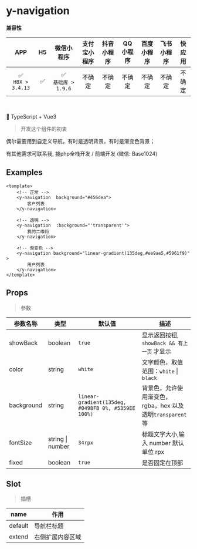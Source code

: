 # y-navigation

**兼容性**

| APP | H5 | 微信小程序 | 支付宝小程序 | 抖音小程序 | QQ小程序 | 百度小程序 | 飞书小程序 | 快应用 |
| :---: | :---: | :---: | :---: | :---: | :---: | :---: | :---: | :---: |
| ✅<br>`HBX > 3.4.13` | ✅ | ✅<br>`基础库 > 1.9.6` | 不确定 | 不确定 | 不确定 | 不确定 | 不确定 | 不确定 |


<br>

🌈 TypeScript + Vue3

> 开发这个组件的初衷

偶尔需要用到自定义导航，有时是透明背景，有时是渐变色背景；

有其他需求可联系我, 接php全栈开发 / 前端开发 (微信: Base1024)


## Examples

```vue
<template>
    <!-- 正常 -->
    <y-navigation  background="#456dea">
        客户列表
    </y-navigation>

    <!-- 透明 -->
    <y-navigation  :background="'transparent'">
        我的二维码
    </y-navigation>

    <!-- 渐变色 -->
    <y-navigation background="linear-gradient(135deg,#ee9ae5,#5961f9)" >
        用户列表
    </y-navigation>
</template>
```

## Props

> 参数

| 参数名称 | 类型 | 默认值 | 描述 |
| --- | --- | --- | --- |
| showBack | boolean | `true` | 显示返回按钮, `showBack && 有上一页`  才显示 |
| color | string | `white` | 文字颜色，取值范围：`white` \| `black` |
| background | string | `linear-gradient(135deg, #0498FB 0%, #5359EE 100%)` | 背景色，允许使用渐变色，rgba，hex 以及透明`transparent`等 |
| fontSize | string \| number | `34rpx` | 标题文字大小,输入 number 默认单位 rpx |
| fixed | boolean | `true` | 是否固定在顶部 |

## Slot

> 插槽

| name | 作用 |
| --- | --- |
| default | 导航栏标题 |
| extend | 右侧扩展内容区域 |
